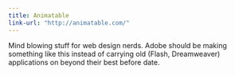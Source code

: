 ```yaml
---
title: Animatable
link-url: "http://animatable.com/"
---
```

<p>Mind blowing stuff for web design nerds. Adobe should be making something like this instead of carrying old (Flash, Dreamweaver) applications on beyond their best before date.</p>
